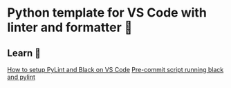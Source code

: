 # Python template for VS Code with linter and formatter 🐍

## Learn 🍿
[How to setup PyLint and Black on VS Code](https://www.youtube.com/watch?v=Hk8S9z2gS-E)
[Pre-commit script running black and pylint](https://youtu.be/uGNWN5YTFoE)
